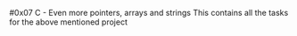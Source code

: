 #0x07 C - Even more pointers, arrays and strings
This contains all the tasks for the above mentioned project
